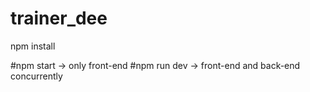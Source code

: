 # trainer_dee

npm install

#npm start -> only front-end
#npm run dev -> front-end and back-end concurrently
